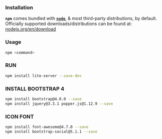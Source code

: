 ### Installation

**`npm`** comes bundled with [**`node`**](https://nodejs.org/), & most third-party distributions, by default. Officially supported downloads/distributions can be found at: [nodejs.org/en/download](https://nodejs.org/en/download)

### Usage

```bash
npm <command>
```

### RUN
```bash
npm install lite-server --save-dev
```
### INSTALL BOOTSTRAP 4
``` bash
npm install bootstrap@4.0.0 --save
npm install jquery@3.3.1 popper.js@1.12.9 --save
```
### ICON FONT
``` bash
npm install font-awesome@4.7.0 --save
npm install bootstrap-social@5.1.1 --save
```
